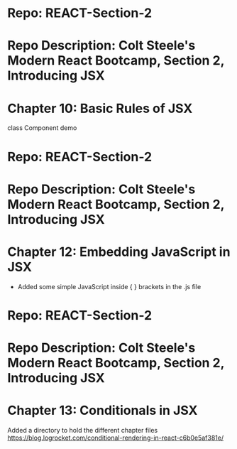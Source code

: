 # Repo: REACT-Section-2
# Repo Description: Colt Steele's Modern React Bootcamp, Section 2, Introducing JSX
# Chapter 10: Basic Rules of JSX
   class Component demo

# Repo: REACT-Section-2
# Repo Description: Colt Steele's Modern React Bootcamp, Section 2, Introducing JSX
# Chapter 12: Embedding JavaScript in JSX
   - Added some simple JavaScript inside { } brackets in the .js file

# Repo: REACT-Section-2
# Repo Description: Colt Steele's Modern React Bootcamp, Section 2, Introducing JSX
# Chapter 13: Conditionals in JSX
   Added a directory to hold the different chapter files
   https://blog.logrocket.com/conditional-rendering-in-react-c6b0e5af381e/